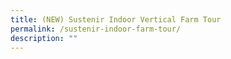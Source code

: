 ```yaml
---
title: (NEW) Sustenir Indoor Vertical Farm Tour
permalink: /sustenir-indoor-farm-tour/
description: ""
---
```

<!--
![](/images/Tours/sustenir.jpg)

**Tour the farm of your favourite Kale growers! See how we bring to life our signature salads such as Kinky Kale and Toscano Kale inside our farms.**

**Date:** 26 July, 9:00 – 10:30 am<br>
**Admission:** $50 (registration required)<br>
**Venue:** 8 Admiralty St<br>
**Organiser:** Sustenir (LTA)

Tour the farm of your favourite Kale growers! See how we bring to life our signature salads such as Kinky Kale and Toscano Kale inside our farms. 
You’ll get to try your hand at seeding and harvesting during the tour, hear from our chief nursery lead about what it takes to grow the perfect kale, and how the company is giving back to the community as a B Corp company. Price includes a goodie bag of our products!
This tour is for anyone who loves our products or in general would love to find out more about indoor vertical farming in Singapore. 

Email info@sustenir.com with subject title “Go Green SG – Sustenir tour” to register. <br> Registration closes on 12th July. 

<a href="https://sustenir.com/" target="_blank" class="btn-link"><img src="/images/more-info-btn.png"></a>

<style>
	.btn-link {
		display: inline-block;
	}
	
	a.btn-link[target="_blank"]:after {
		display: none;
	}
	
	.btn-link > img {
		width: 100%;
	}
</style>
-->